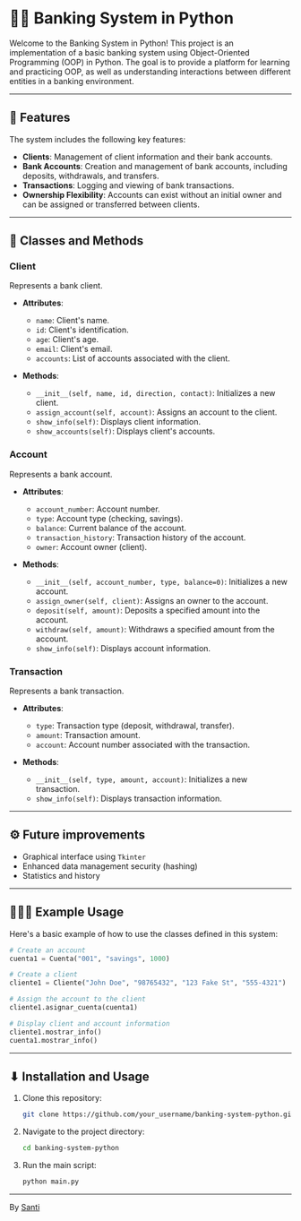# 💸🐍 Banking System in Python

Welcome to the Banking System in Python! This project is an implementation of a basic banking system using Object-Oriented Programming (OOP) in Python. The goal is to provide a platform for learning and practicing OOP, as well as understanding interactions between different entities in a banking environment.
___
## 📑 Features

The system includes the following key features:

- **Clients**: Management of client information and their bank accounts.
- **Bank Accounts**: Creation and management of bank accounts, including deposits, withdrawals, and transfers.
- **Transactions**: Logging and viewing of bank transactions.
- **Ownership Flexibility**: Accounts can exist without an initial owner and can be assigned or transferred between clients.
___
## 🧊 Classes and Methods

### Client

Represents a bank client.

- **Attributes**:
  - `name`: Client's name.
  - `id`: Client's identification.
  - `age`: Client's age.
  - `email`: Client's email.
  - `accounts`: List of accounts associated with the client.

- **Methods**:
  - `__init__(self, name, id, direction, contact)`: Initializes a new client.
  - `assign_account(self, account)`: Assigns an account to the client.
  - `show_info(self)`: Displays client information.
  - `show_accounts(self)`: Displays client's accounts.

### Account

Represents a bank account.

- **Attributes**:
  - `account_number`: Account number.
  - `type`: Account type (checking, savings).
  - `balance`: Current balance of the account.
  - `transaction_history`: Transaction history of the account.
  - `owner`: Account owner (client).

- **Methods**:
  - `__init__(self, account_number, type, balance=0)`: Initializes a new account.
  - `assign_owner(self, client)`: Assigns an owner to the account.
  - `deposit(self, amount)`: Deposits a specified amount into the account.
  - `withdraw(self, amount)`: Withdraws a specified amount from the account.
  - `show_info(self)`: Displays account information.

### Transaction

Represents a bank transaction.

- **Attributes**:
  - `type`: Transaction type (deposit, withdrawal, transfer).
  - `amount`: Transaction amount.
  - `account`: Account number associated with the transaction.

- **Methods**:
  - `__init__(self, type, amount, account)`: Initializes a new transaction.
  - `show_info(self)`: Displays transaction information.
___
## ⚙ Future improvements

- Graphical interface using `Tkinter`
- Enhanced data management security (hashing)
- Statistics and history
___
## 👨🏼‍🏫 Example Usage

Here's a basic example of how to use the classes defined in this system:

```python
# Create an account
cuenta1 = Cuenta("001", "savings", 1000)

# Create a client
cliente1 = Cliente("John Doe", "98765432", "123 Fake St", "555-4321")

# Assign the account to the client
cliente1.asignar_cuenta(cuenta1)

# Display client and account information
cliente1.mostrar_info()
cuenta1.mostrar_info()
```

___
## ⬇ Installation and Usage

1. Clone this repository:
    ```bash
    git clone https://github.com/your_username/banking-system-python.git
    ```

2. Navigate to the project directory:
    ```bash
    cd banking-system-python
    ```

3. Run the main script:
    ```bash
    python main.py
    ```

___
By [Santi](https://github.com/saantii-17/)
